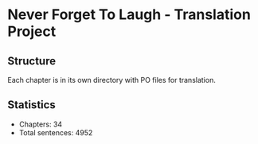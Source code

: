 # Never Forget To Laugh - Translation Project

## Structure
Each chapter is in its own directory with PO files for translation.

## Statistics
- Chapters: 34
- Total sentences: 4952
